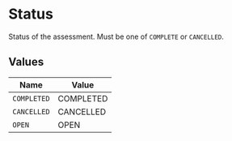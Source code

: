 # Status

Status of the assessment. Must be one of `COMPLETE` or `CANCELLED`.


## Values

| Name        | Value       |
| ----------- | ----------- |
| `COMPLETED` | COMPLETED   |
| `CANCELLED` | CANCELLED   |
| `OPEN`      | OPEN        |